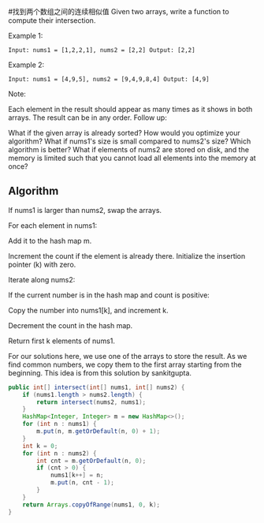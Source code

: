 #找到两个数组之间的连续相似值
Given two arrays, write a function to compute their intersection.

Example 1:

`Input: nums1 = [1,2,2,1], nums2 = [2,2]
Output: [2,2]`

Example 2:

`Input: nums1 = [4,9,5], nums2 = [9,4,9,8,4]
Output: [4,9]`

Note:

Each element in the result should appear as many times as it shows in both arrays.
The result can be in any order.
Follow up:

What if the given array is already sorted? How would you optimize your algorithm?
What if nums1's size is small compared to nums2's size? Which algorithm is better?
What if elements of nums2 are stored on disk, and the memory is limited such that you cannot load all elements into the memory at once?

## Algorithm

If nums1 is larger than nums2, swap the arrays.

For each element in nums1:

Add it to the hash map m.

Increment the count if the element is already there.
Initialize the insertion pointer (k) with zero.

Iterate along nums2:

If the current number is in the hash map and count is positive:

Copy the number into nums1[k], and increment k.

Decrement the count in the hash map.

Return first k elements of nums1.

For our solutions here, we use one of the arrays to store the result. 
As we find common numbers, we copy them to the first array starting from the beginning. This idea is from this solution by sankitgupta.

```java
public int[] intersect(int[] nums1, int[] nums2) {
    if (nums1.length > nums2.length) {
        return intersect(nums2, nums1);
    }
    HashMap<Integer, Integer> m = new HashMap<>();
    for (int n : nums1) {
        m.put(n, m.getOrDefault(n, 0) + 1);
    }
    int k = 0;
    for (int n : nums2) {
        int cnt = m.getOrDefault(n, 0);
        if (cnt > 0) {
            nums1[k++] = n;
            m.put(n, cnt - 1);
        }
    }
    return Arrays.copyOfRange(nums1, 0, k);
}
```
